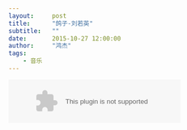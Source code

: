 ```yaml
---
layout:     post
title:      "鸽子-刘若英"
subtitle:   ""
date:       2015-10-27 12:00:00
author:     "鸿杰"
tags:
    - 音乐
---
```



<embed src="http://music.163.com/style/swf/widget.swf?sid=28828477&type=2&auto=1&width=320&height=66" width="340" height="86"  allowNetworking="all" />
